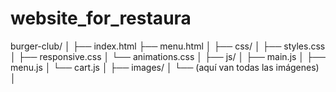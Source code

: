 # website_for_restaura 

burger-club/
│
├── index.html
├── menu.html
│
├── css/
│   ├── styles.css
│   ├── responsive.css
│   └── animations.css
│
├── js/
│   ├── main.js
│   ├── menu.js
│   └── cart.js
│
├── images/
│   └── (aquí van todas las imágenes)
│



